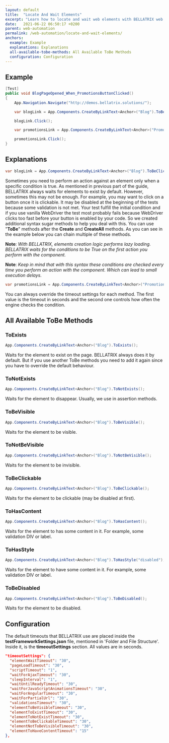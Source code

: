 ```yaml
---
layout: default
title:  "Locate And Wait Elements"
excerpt: "Learn how to locate and wait web elements with BELLATRIX web module."
date:   2021-06-22 06:50:17 +0200
parent: web-automation
permalink: /web-automation/locate-and-wait-elements/
anchors:
  example: Example
  explanations: Explanations
  all-available-tobe-methods: All Available ToBe Methods
  configuration: Configuration
---
```

Example
-------
```csharp
[Test]
public void BlogPageOpened_When_PromotionsButtonClicked()
{
    App.Navigation.Navigate("http://demos.bellatrix.solutions/");

    var blogLink = App.Components.CreateByLinkText<Anchor>("Blog").ToBeClickable().ToBeVisible();

    blogLink.Click();

    var promotionsLink = App.Components.CreateByLinkText<Anchor>("Promotions").ToHasContent(40, 1);

    promotionsLink.Click();
}
```

Explanations
------------
```csharp
var blogLink = App.Components.CreateByLinkText<Anchor>("Blog").ToBeClickable().ToBeVisible();
```
Sometimes you need to perform an action against an element only when a specific condition is true. As mentioned in previous part of the guide, BELLATRIX always waits for elements to exist by default.
However, sometimes this may not be enough. For example, you may want to click on a button once it is clickable.
It may be disabled at the beginning of the tests because some validation is not met. Your test fulfill the initial condition and if you use vanilla WebDriver the test most probably fails because WebDriver clicks too fast before your button is enabled by your code. So we created additional syntax sugar methods to help you deal with this. You can use "**ToBe**" methods after the **Create** and **CreateAll** methods.
As you can see in the example below you can chain multiple of these methods.

**Note**: *With BELLATRIX, elements creation logic performs lazy loading. BELLATRIX waits for the conditions to be True on the first action you perform with the component.*

**Note**: *Keep in mind that with this syntax these conditions are checked every time you perform an action with the component. Which can lead tо small execution delays.*

```csharp
var promotionsLink = App.Components.CreateByLinkText<Anchor>("Promotions").ToHasContent(40, 1);
```
You can always override the timeout settings for each method. The first value is the timeout in seconds and the second one controls how often the engine checks the condition.

All Available ToBe Methods
--------------------------
### ToExists ###
```csharp
App.Components.CreateByLinkText<Anchor>("Blog").ToExists();
```
Waits for the element to exist on the page. BELLATRIX always does it by default. But if you use another ToBe methods you need to add it again since you have to override the default behaviour.
### ToNotExists ###
```csharp
App.Components.CreateByLinkText<Anchor>("Blog").ToNotExists();
```
Waits for the element to disappear. Usually, we use in assertion methods.
### ToBeVisible ###
```csharp
App.Components.CreateByLinkText<Anchor>("Blog").ToBeVisible();
```
Waits for the element to be visible.
### ToNotBeVisible ###
```csharp
App.Components.CreateByLinkText<Anchor>("Blog").ToNotBeVisible();
```
Waits for the element to be invisible.
### ToBeClickable ###
```csharp
App.Components.CreateByLinkText<Anchor>("Blog").ToBeClickable();
```
Waits for the element to be clickable (may be disabled at first).
### ToHasContent ###
```csharp
App.Components.CreateByLinkText<Anchor>("Blog").ToHasContent();
```
Waits for the element to has some content in it. For example, some validation DIV or label.
### ToHasStyle ###
```csharp
App.Components.CreateByLinkText<Anchor>("Blog").ToHasStyle("disabled");
```
Waits for the element to have some content in it. For example, some validation DIV or label.
### ToBeDisabled ###
```csharp
App.Components.CreateByLinkText<Anchor>("Blog").ToBeDisabled();
```
Waits for the element to be disabled.

Configuration
-------------
The default timeouts that BELLATRIX use are placed inside the **testFrameworkSettings.json** file, mentioned in 'Folder and File Structure'. Inside it, is the **timeoutSettings** section. All values are in seconds.
```json
"timeoutSettings": {
  "elementWaitTimeout": "30",
  "pageLoadTimeout": "30",
  "scriptTimeout": "1",
  "waitForAjaxTimeout": "30",
  "sleepInterval": "1",
  "waitUntilReadyTimeout": "30",
  "waitForJavaScriptAnimationsTimeout": "30",
  "waitForAngularTimeout": "30",
  "waitForPartialUrl": "30",
  "validationsTimeout": "30",
  "elementToBeVisibleTimeout": "30",
  "elementToExistTimeout": "30",
  "elementToNotExistTimeout": "30",
  "elementToBeClickableTimeout": "30",
  "elementNotToBeVisibleTimeout": "30",
  "elementToHaveContentTimeout": "15"
},
```
